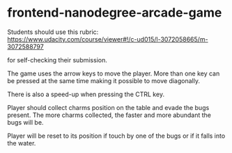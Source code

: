 frontend-nanodegree-arcade-game
===============================

Students should use this rubric: https://www.udacity.com/course/viewer#!/c-ud015/l-3072058665/m-3072588797

for self-checking their submission.

The game uses the arrow keys to move the player.  More than one key can be pressed at the same time
making it possible to move diagonally.

There is also a speed-up when pressing the CTRL key.

Player should collect charms position on the table and evade the bugs present.  The more charms collected, the faster
and more abundant the bugs will be.

Player will be reset to its position if touch by one of the bugs or if it falls into the water.
